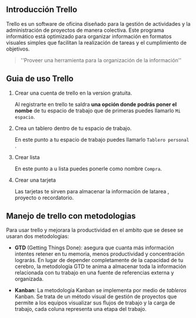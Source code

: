 
## Introducción Trello

Trello es un software de oficina diseñado para la gestión de actividades y la administración de proyectos de manera colectiva. Este programa informático está optimizado para organizar información en formatos visuales simples que facilitan la realización de tareas y el cumplimiento de objetivos.

>''Proveer una herramienta para la organización de la información''



## Guia de uso Trello

1.  Crear una cuenta de trello en la version gratuita.

	Al registrarte en trello te saldra **una opción donde podrás poner el nombe** de tu espacio de trabajo que de primeras puedes llamarlo `Mi espacio`.

2.  Crea un tablero dentro de tu espacio de trabajo.

	En este punto a tu espacio de trabajo puedes llamarlo `Tablero personal` .

3. Crear lista 
 
	En este punto a u lista puedes ponerle como nombre `Compra`.

4. Crear una tarjeta

	Las tarjetas te sirven para almacenar la información de latarea , proyecto o recordatorio.

## Manejo de trello con metodologias

Para usar trello  y mejorara la productividad en el ambito que se desee se usaran dos metodologias:

- **GTD** (Getting Things Done):  asegura que cuanta más información intentes retener en tu memoria, menos productividad y concentración lograrás. En lugar de depender completamente de la capacidad de tu cerebro, la metodología GTD te anima a almacenar toda la información relacionada con tu trabajo en una fuente de referencias externa y organizada.

- **Kanban**: La metodología Kanban se implementa por medio de _tableros_ Kanban. Se trata de un método visual de gestión de proyectos que permite a los equipos visualizar sus flujos de trabajo y la carga de trabajo, cada coluna representa una etapa del trabajo.

